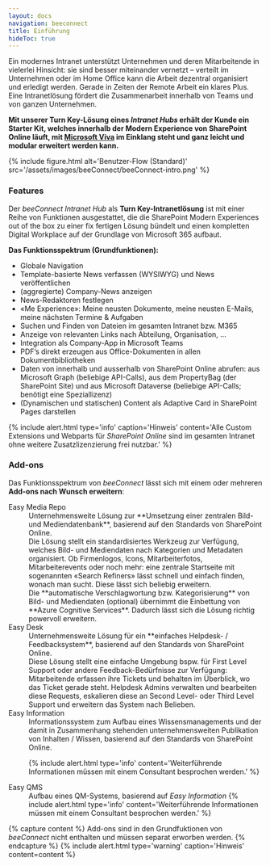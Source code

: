 ```yaml
---
layout: docs
navigation: beeconnect
title: Einführung
hideToc: true
---
```


Ein modernes Intranet unterstützt Unternehmen und deren Mitarbeitende in vielerlei Hinsicht: sie sind besser miteinander vernetzt – verteilt im Unternehmen oder im Home Office kann die Arbeit dezentral organisiert und erledigt werden. Gerade in Zeiten der Remote Arbeit ein klares Plus. Eine Intranetlösung fördert die Zusammenarbeit innerhalb von Teams und von ganzen Unternehmen. 

**Mit unserer Turn Key-Lösung eines *Intranet Hubs* erhält der Kunde ein Starter Kit, welches innerhalb der Modern Experience von SharePoint Online läuft, mit [Microsoft Viva](https://www.microsoft.com/de-ch/microsoft-viva) im Einklang steht und ganz leicht und modular erweitert werden kann.**

{% include figure.html alt='Benutzer-Flow (Standard)' src='/assets/images/beeConnect/beeConnect-intro.png' %}


### Features
Der *beeConnect Intranet Hub* als **Turn Key-Intranetlösung** ist mit einer Reihe von Funktionen ausgestattet, die die SharePoint Modern Experiences out of the box zu einer fix fertigen Lösung bündelt und einen kompletten Digital Workplace auf der Grundlage von Microsoft 365 aufbaut.

**Das Funktionsspektrum (Grundfunktionen):**

* Globale Navigation
* Template-basierte News verfassen (WYSIWYG) und News veröffentlichen
* (aggregierte) Company-News anzeigen
* News-Redaktoren festlegen
* «Me Experience»: Meine neusten Dokumente, meine neusten E-Mails, meine nächsten Termine & Aufgaben
* Suchen und Finden von Dateien im gesamten Intranet bzw. M365
* Anzeige von relevanten Links nach Abteilung, Organisation, ...
* Integration als Company-App in Microsoft Teams
* PDF’s direkt erzeugen aus Office-Dokumenten in allen Dokumentbibliotheken
* Daten von innerhalb und ausserhalb von SharePoint Online abrufen: aus Microsoft Graph (beliebige API-Calls), aus dem PropertyBag (der SharePoint Site) und aus Microsoft Dataverse (beliebige API-Calls; benötigt eine Speziallizenz)
* (Dynamischen und statischen) Content als Adaptive Card in SharePoint Pages darstellen

{% include alert.html type='info' caption='Hinweis' content='Alle Custom Extensions und Webparts für *SharePoint Online* sind im gesamten Intranet ohne weitere Zusatzlizenzierung frei nutzbar.' %}


### Add-ons
Das Funktionsspektrum von *beeConnect* lässt sich mit einem oder mehreren **Add-ons nach Wunsch erweitern**:

<dl class="row">
  <dt class="col-sm-3">Easy Media Repo</dt>
  <dd class="col-sm-9" markdown="span">Unternehmensweite Lösung zur **Umsetzung einer zentralen Bild- und Mediendatenbank**, basierend auf den Standards von SharePoint Online.<br>
    Die Lösung stellt ein standardisiertes Werkzeug zur Verfügung, welches Bild- und Mediendaten nach Kategorien und Metadaten organisiert. Ob Firmenlogos, Icons, Mitarbeiterfotos, Mitarbeiterevents oder noch mehr: eine zentrale Startseite mit sogenannten «Search Refiners» lässt schnell und einfach finden, wonach man sucht. Diese lässt sich beliebig erweitern.<br>
    Die **automatische Verschlagwortung bzw. Kategorisierung** von Bild- und Mediendaten (optional) übernimmt die Einbettung von **Azure Cognitive Services**. Dadurch lässt sich die Lösung richtig powervoll erweitern.</dd>
  
  <dt class="col-sm-3">Easy Desk</dt>
  <dd class="col-sm-9" markdown="span">Unternehmensweite Lösung für ein **einfaches Helpdesk- / Feedbacksystem**, basierend auf den Standards von SharePoint Online.<br>Diese Lösung stellt eine einfache Umgebung bspw. für First Level Support oder andere Feedback-Bedürfnisse zur Verfügung: Mitarbeitende erfassen ihre Tickets und behalten im Überblick, wo das Ticket gerade steht. Helpdesk Admins verwalten und bearbeiten diese Requests, eskalieren diese an Second Level- oder Third Level Support und erweitern das System nach Belieben.
</dd>

  <dt class="col-sm-3">Easy Information</dt>
  <dd class="col-sm-9">Informationssystem zum Aufbau eines Wissensmanagements und der damit in Zusammenhang stehenden unternehmensweiten Publikation von Inhalten / Wissen, basierend auf den Standards von SharePoint Online.

  {% include alert.html type='info' content='Weiterführende Informationen müssen mit einem Consultant besprochen werden.' %}</dd>

  <dt class="col-sm-3">Easy QMS</dt>
  <dd class="col-sm-9">Aufbau eines QM-Systems, basierend auf <i>Easy Information</i>
  {% include alert.html type='info' content='Weiterführende Informationen müssen mit einem Consultant besprochen werden.' %}</dd>
</dl>

{% capture content %}
Add-ons sind in den Grundfuktionen von *beeConnect* nicht enthalten und müssen separat erworben werden.
{% endcapture %}
{% include alert.html type='warning' caption='Hinweis' content=content %}
